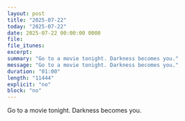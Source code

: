 ```yaml
---
layout: post
title: "2025-07-22"
today: "2025-07-22"
date: 2025-07-22 00:00:00 0000
file:
file_itunes:
excerpt:
summary: "Go to a movie tonight. Darkness becomes you."
message: "Go to a movie tonight. Darkness becomes you."
duration: "01:00"
length: "11444"
explicit: "no"
block: "no"
---
```

Go to a movie tonight. Darkness becomes you.


